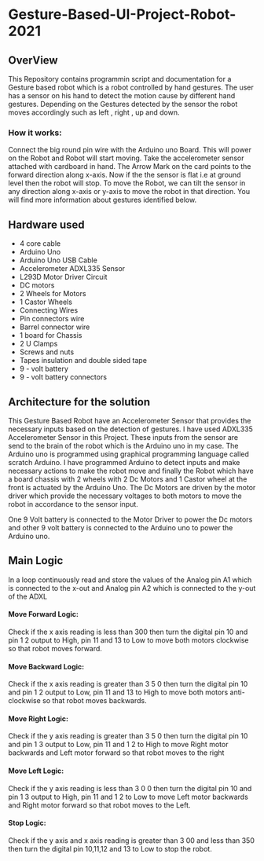 # Gesture-Based-UI-Project-Robot-2021

## OverView
This Repository contains programmin script and documentation for a Gesture based robot which is a robot controlled by hand gestures. The user has a sensor on his hand to detect the motion cause by different hand gestures. Depending on the Gestures detected by the sensor the robot moves accordingly such as left , right , up and down.

### How it works:

Connect the big round pin wire with the Arduino uno Board. This will power on the Robot and Robot
will start moving. Take the accelerometer sensor attached with cardboard in hand. The Arrow Mark
on the card points to the forward direction along x-axis. Now if the the sensor is flat i.e at ground
level then the robot will stop. To move the Robot, we can tilt the sensor in any direction along x-axis
or y-axis to move the robot in that direction. You will find more information about gestures
identified below.

## Hardware used

- 4 core cable
- Arduino Uno
- Arduino Uno USB Cable
- Accelerometer ADXL335 Sensor
- L293D Motor Driver Circuit
- DC motors
- 2 Wheels for Motors
- 1 Castor Wheels
- Connecting Wires
- Pin connectors wire
- Barrel connector wire
- 1 board for Chassis
- 2 U Clamps
- Screws and nuts
- Tapes insulation and double sided tape
- 9 - volt battery
- 9 - volt battery connectors

## Architecture for the solution

This Gesture Based Robot have an Accelerometer Sensor that provides the necessary inputs based
on the detection of gestures. I have used ADXL335 Accelerometer Sensor in this Project. These
inputs from the sensor are send to the brain of the robot which is the Arduino uno in my case. The
Arduino uno is programmed using graphical programming language called scratch Arduino. I have
programmed Arduino to detect inputs and make necessary actions to make the robot move and
finally the Robot which have a board chassis with 2 wheels with 2 Dc Motors and 1 Castor wheel at
the front is actuated by the Arduino Uno. The Dc Motors are driven by the motor driver which
provide the necessary voltages to both motors to move the robot in accordance to the sensor input.

One 9 Volt battery is connected to the Motor Driver to power the Dc motors and other 9 volt battery
is connected to the Arduino uno to power the Arduino uno.


## Main Logic

In a loop continuously read and store the values of the Analog pin A1 which is connected to the x-out
and Analog pin A2 which is connected to the y-out of the ADXL

#### Move Forward Logic:

Check if the x axis reading is less than 300 then turn the digital pin 10 and pin 1 2 output to High, pin
11 and 13 to Low to move both motors clockwise so that robot moves forward.

#### Move Backward Logic:

Check if the x axis reading is greater than 3 5 0 then turn the digital pin 10 and pin 1 2 output to Low,
pin 11 and 13 to High to move both motors anti-clockwise so that robot moves backwards.


#### Move Right Logic:

Check if the y axis reading is greater than 3 5 0 then turn the digital pin 10 and pin 1 3 output to Low,
pin 11 and 1 2 to High to move Right motor backwards and Left motor forward so that robot moves
to the right

#### Move Left Logic:

Check if the y axis reading is less than 3 0 0 then turn the digital pin 10 and pin 1 3 output to High, pin
11 and 1 2 to Low to move Left motor backwards and Right motor forward so that robot moves to
the Left.

#### Stop Logic:

Check if the y axis and x axis reading is greater than 3 00 and less than 350 then turn the digital pin
10,11,12 and 13 to Low to stop the robot.




